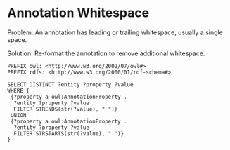 # Annotation Whitespace

Problem: An annotation has leading or trailing whitespace, usually a single space.

Solution: Re-format the annotation to remove additional whitespace.

```sparql
PREFIX owl: <http://www.w3.org/2002/07/owl#>
PREFIX rdfs: <http://www.w3.org/2000/01/rdf-schema#>

SELECT DISTINCT ?entity ?property ?value
WHERE {
 {?property a owl:AnnotationProperty .
  ?entity ?property ?value .
  FILTER STRENDS(str(?value), " ")}
 UNION
 {?property a owl:AnnotationProperty .
  ?entity ?property ?value .
  FILTER STRSTARTS(str(?value), " ")}
}
```

